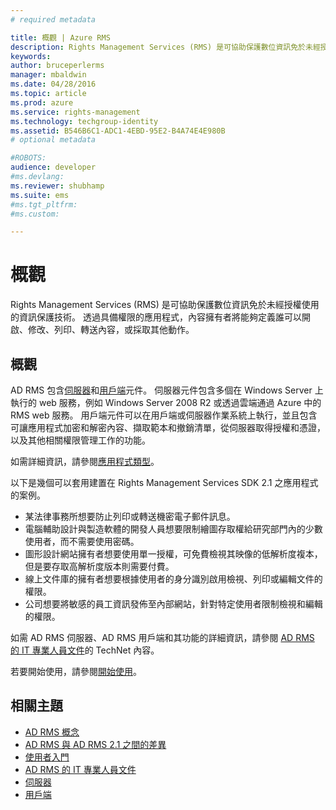 ```yaml
---
# required metadata

title: 概觀 | Azure RMS
description: Rights Management Services (RMS) 是可協助保護數位資訊免於未經授權使用的資訊保護技術。
keywords:
author: bruceperlerms
manager: mbaldwin
ms.date: 04/28/2016
ms.topic: article
ms.prod: azure
ms.service: rights-management
ms.technology: techgroup-identity
ms.assetid: B546B6C1-ADC1-4EBD-95E2-B4A74E4E980B
# optional metadata

#ROBOTS:
audience: developer
#ms.devlang:
ms.reviewer: shubhamp
ms.suite: ems
#ms.tgt_pltfrm:
#ms.custom:

---
```


# 概觀

Rights Management Services (RMS) 是可協助保護數位資訊免於未經授權使用的資訊保護技術。 透過具備權限的應用程式，內容擁有者將能夠定義誰可以開啟、修改、列印、轉送內容，或採取其他動作。

## 概觀

AD RMS 包含[伺服器](ad-rms-server.md)和[用戶端](ad-rms-client.md)元件。 伺服器元件包含多個在 Windows Server 上執行的 web 服務，例如 Windows Server 2008 R2 或透過雲端通過 Azure 中的 RMS web 服務。 用戶端元件可以在用戶端或伺服器作業系統上執行，並且包含可讓應用程式加密和解密內容、擷取範本和撤銷清單，從伺服器取得授權和憑證，以及其他相關權限管理工作的功能。

如需詳細資訊，請參閱[應用程式類型](application-types.md)。

以下是幾個可以套用建置在 Rights Management Services SDK 2.1 之應用程式的案例。

-   某法律事務所想要防止列印或轉送機密電子郵件訊息。
-   電腦輔助設計與製造軟體的開發人員想要限制繪圖存取權給研究部門內的少數使用者，而不需要使用密碼。
-   圖形設計網站擁有者想要使用單一授權，可免費檢視其映像的低解析度複本，但是要存取高解析度版本則需要付費。
-   線上文件庫的擁有者想要根據使用者的身分識別啟用檢視、列印或編輯文件的權限。
-   公司想要將敏感的員工資訊發佈至內部網站，針對特定使用者限制檢視和編輯的權限。

如需 AD RMS 伺服器、AD RMS 用戶端和其功能的詳細資訊，請參閱 [AD RMS 的 IT 專業人員文件](https://TechNet.Microsoft.Com/en-us/library/cc771234.aspx)的 TechNet 內容。

若要開始使用，請參閱[開始使用](getting-started-with-ad-rms-2-0.md)。

## 相關主題

* [AD RMS 概念](application-types.md)
* [AD RMS 與 AD RMS 2.1 之間的差異](differences-between-ad-rms-and-ad-rms-2-0.md)
* [使用者入門](getting-started-with-ad-rms-2-0.md)
* [AD RMS 的 IT 專業人員文件](https://TechNet.Microsoft.Com/en-us/library/cc771234.aspx)
* [伺服器](ad-rms-server.md)
* [用戶端](ad-rms-client.md)
 

 





<!--HONumber=Apr16_HO4-->


